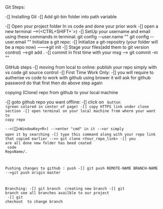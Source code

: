 Git Steps:

-[] Installing Git
-[] Add git-bin folder into path variable

-[] Open your project folder In vs code and done your prior work
-[] open a new terminal -->(<CTRL+SHIFT+`>)
-[] SetUp your username and email using these commands in terminal:
        git config --user.name "<Your Name>"
        git config --user.email "<Your Email>"
Initialize a git repo:
-[] Initialize a git-repositry (your folder will be a repo now) --->git init 
-[] Stage your files(add them to git version control)   -->git add .
-[] commit in first time with your msg   --> git commit -m "<your msg>"
    <!-- from now this is first snap of your project has been stored now 
    Its a good habit to commit regulary specially when you have done today's work and goin to rest must commit before go ,, who know blunders happen overnight -->

GitHub steps
-[] moving from local to online: publish your repo simply with vs code git source control 
    <!-- left hand side 3rd icon (just after search ) you will find it jsut click on "publish to github"  and rename your repo if you want and click on 2nd option that is shown 
    "public repo"-->
        <!-- If you are publishing it first time  -->
        -[] First Time Work Only:
            -[] you will require to autherise vs code to work with github using brower it will ask for github password do that first then do above step again



copying (Clone) repo from github to your local machine

-[] goto github repo you want offline: 
        -[] click on <Code> button (green colored in center of page)
        -[] copy HTTPS link under clone section
-[] open terminal on your local machine from where your want to copy repo  
    -->(🪟<WindowKey+R>)  -->enter "cmd" in it 
    -->or simply open it by searching
-[] type this command along with your repo link that copied earlier 
    -->>  git clone <Your_repo_link>
-[] you are all done new folder has beed ceated 
    <!-- you can diectly open it in vs code by this command :  -->  code RepoName/. 



Pushing changes to github : push 
-[] git push REMOTE-NAME BRANCH-NAME   -->git push origin master



Branching:
-[] git branch <branch-name>    creating new branch
-[] git branch                  see all branches availble to our project
    <!-- it will also tell in which branch we are at very moment -->
-[] git checkout <branch-name>      to change branch